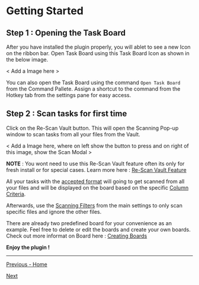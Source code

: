 # Getting Started

## **Step 1 :** Opening the Task Board

After you have installed the plugin properly, you will ablet to see a new Icon on the ribbon bar. Open Task Board using this Task Board Icon as shown in the below image.

< Add a Image here >

You can also open the Task Board using the command `Open Task Board` from the Command Pallete.
Assign a shortcut to the command from the Hotkey tab from the settings pane for easy access.

## **Step 2 :** Scan tasks for first time

Click on the Re-Scan Vault button. This will open the Scanning Pop-up window to scan tasks from all your files from the Vault.

< Add a Image here, where on left show the button to press and on right of this image, show the Scan Modal >

**NOTE** : You wont need to use this Re-Scan Vault feature often its only for fresh install or for special cases. Learn more here : [Re-Scan Vault Feature](Advanced/Re-Scan_Vault_Feature.md)

All your tasks with the [accepted format](Features/Task_Formats.md) will going to get scanned from all your files and will be displayed on the board based on the specific [Column Criteria]().

Afterwards, use the [Scanning Filters]() from the main settings to only scan specific files and ignore the other files.

There are already two predefined board for your convenience as an example. Feel free to delete or edit the boards and create your own boards. Check out more informat on Board here : [Creating Boards]()

**Enjoy the plugin !**

---
[Previous - Home](README.md)

[Next]()
